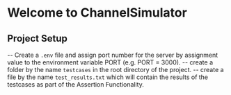 # Welcome to ChannelSimulator

## Project Setup

-- Create a `.env` file and assign port number for the server by assignment value to the environment variable PORT (e.g. PORT = 3000).
-- create a folder by the name `testcases` in the root directory of the project.
-- create a file by the name `test_results.txt` which will contain the results of the testcases as part of the Assertion Functionality.